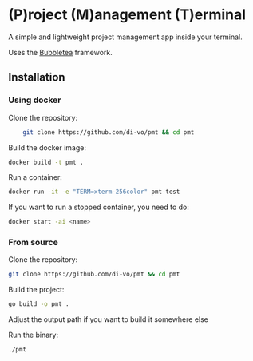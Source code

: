 # (P)roject (M)anagement (T)erminal

A simple and lightweight project management app inside your terminal.

Uses the [Bubbletea](https://github.com/charmbracelet/bubbletea) framework.

## Installation

### Using docker

Clone the repository:

```bash
    git clone https://github.com/di-vo/pmt && cd pmt
```

Build the docker image:

```bash
docker build -t pmt .
```

Run a container:

```bash
docker run -it -e "TERM=xterm-256color" pmt-test
```

If you want to run a stopped container, you need to do:

```bash
docker start -ai <name>
```

### From source

Clone the repository:

```bash
git clone https://github.com/di-vo/pmt && cd pmt
```

Build the project:

```bash
go build -o pmt .
```
Adjust the output path if you want to build it somewhere else

Run the binary:

```bash
./pmt
```
